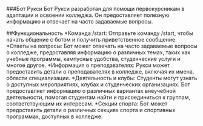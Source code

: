 ###Бот Рукси
Бот Рукси разработан для помощи первокурсникам в адаптации и освоении колледжа. Он предоставляет полезную информацию и отвечает на часто задаваемые вопросы.

##Функциональность
*Команда /start: Отправьте команду /start, чтобы начать общение с ботом и получить приветственное сообщение.
*Ответы на вопросы: Бот может отвечать на часто задаваемые вопросы о колледже, предоставляя информацию о различных темах, таких как учебные программы, кампусные удобства, студенческие услуги и многое другое.
*Информация о преподавателях: Рукси может предоставить детали о преподавателях в колледже, включая их имена, области специализации.
*Деятельность и клубы: Студенты могут узнать о доступных мероприятиях, клубах и студенческих организациях. Бот предоставляет информацию о различных вариантах внеучебной деятельности, помогая студентам найти и присоединиться к группам, соответствующим их интересам.
*Секции спорта: Бот может предоставить детали о различных секциях спорта и спортивных программах, доступных в колледже.
